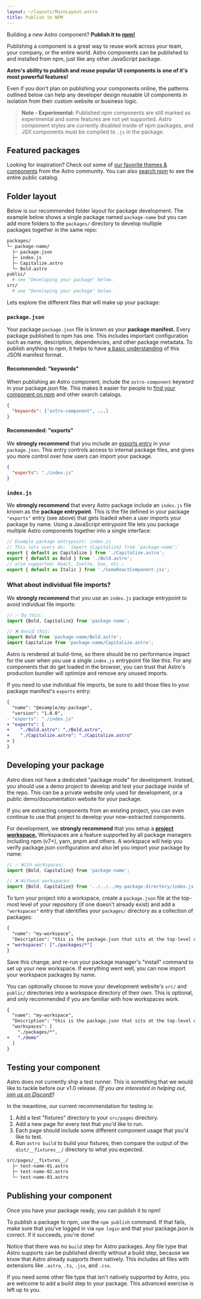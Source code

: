 ```yaml
---
layout: ~/layouts/MainLayout.astro
title: Publish to NPM
---
```


Building a new Astro component? **Publish it to [npm!][NPM]**

Publishing a component is a great way to reuse work across your team, your company, or the entire world. Astro components can be published to and installed from npm, just like any other JavaScript package.

**Astro's ability to publish and reuse popular UI components is one of it's most powerful features!**

Even if you don't plan on publishing your components online, the patterns outlined below can help any developer design reusable UI components in isolation from their custom website or business logic.

> **Note - Experimental:** Published npm components are still marked as experimental and some features are not yet supported. Astro component styles are currently disabled inside of npm packages, and JSX components must be compiled to `.js` in the package.

## Featured packages 
Looking for inspiration? Check out some of [our favorite themes & components][Themes] from the Astro community. You can also [search npm][Published-Astro-Components] to see the entire public catalog.

## Folder layout

Below is our recommended folder layout for package development. The example below shows a single package named `package-name` but you can add more folders to the `packages/` directory to develop multiple packages together in the same repo:

```bash
packages/
└─ package-name/
  ├─ package.json
  ├─ index.js
  ├─ Capitalize.astro
  └─ Bold.astro
public/
  # see "Developing your package" below.
src/
  # see "Developing your package" below.
```

Lets explore the different files that will make up your package:

### `package.json`

Your package `package.json` file is known as your **package manifest.** Every package published to npm has one. This includes important configuration such as name, description, dependencies, and other package metadata. To publish anything to npm, it helps to have [a basic understanding][Creating-A-Package.json] of this JSON manifest format.

#### Recommended: "keywords"

When publishing an Astro component, include the `astro-component` keyword in your package.json file. This makes it easier for people to [find your component on npm][Published-Astro-Components] and other search catalogs.

```json
{
  "keywords": ["astro-component", ...]
}
```

#### Recommended: "exports"

We **strongly recommend** that you include an [exports entry][Node-Packages-API] in your `package.json`. This entry controls access to internal package files, and gives you more control over how users can import your package.

```json
{
  "exports": "./index.js"
}
```

### `index.js`

We **strongly recommend** that every Astro package include an `index.js` file known as the **package entrypoint**. This is the file defined in your package `"exports"` entry (see above) that gets loaded when a user imports your package by name. Using a JavaScript entrypoint file lets you package multiple Astro components together into a single interface:

```js
// Example package entrypoint: index.js
// This lets users do: `import {Capitalize} from 'package-name';`
export { default as Capitalize } from './Capitalize.astro';
export { default as Bold } from './Bold.astro';
// also supported: React, Svelte, Vue, etc.:
export { default as Italic } from './SomeReactComponent.jsx';
```

### What about individual file imports?

We **strongly recommend** that you use an `index.js` package entrypoint to avoid individual file imports:

```js
// ✅ Do this:
import {Bold, Capitalize} from 'package-name';

// ❌ Avoid this:
import Bold from 'package-name/Bold.astro';
import Capitalize from 'package-name/Capitalize.astro';
```

Astro is rendered at build-time, so there should be no performance impact for the user when you use a single `index.js` entrypoint file like this. For any components that do get loaded in the browser, you can trust that Astro's production bundler will optimize and remove any unused imports.

If you need to use individual file imports, be sure to add those files to your package manifest's `exports` entry:

```diff
{
  "name": "@example/my-package",
  "version": "1.0.0",
- "exports": "./index.js"
+ "exports": {
+    "./Bold.astro": "./Bold.astro",
+    "./Capitalize.astro": "./Capitalize.astro"
+ }
}
```

## Developing your package

Astro does not have a dedicated "package mode" for development. Instead, you should use a demo project to develop and test your package inside of the repo. This can be a private website only used for development, or a public demo/documentation website for your package.

If you are extracting components from an existing project, you can even continue to use that project to develop your now-extracted components.

For development, we **strongly recommend** that you setup a [**project workspace.**][Node-Packages-Workspace] Workspaces are a feature supported by all package managers including npm (v7+), yarn, pnpm and others. A workspace will help you verify package.json configuration and also let you import your package by name:

```js
// ✅ With workspaces:
import {Bold, Capitalize} from 'package-name';

// ❌ Without workspaces:
import {Bold, Capitalize} from '../../../my-package-directory/index.js';
```

To turn your project into a workspace, create a `package.json` file at the top-most level of your repository (if one doesn't already exist) and add  a `"workspaces"` entry that identifies your `packages/` directory as a collection of packages:

```diff
{
  "name": "my-workspace",
  "Description": "this is the package.json that sits at the top-level of your repo.",
+ "workspaces": ["./packages/*"]
}
```

Save this change, and re-run your package manager's "install" command to set up your new workspace. If everything went well, you can now import your workspace packages by name.

You can optionally choose to move your development website's `src/` and `public/` directories into a workspace directory of their own. This is optional, and only recommended if you are familiar with how workspaces work.

```diff
{
  "name": "my-workspace",
  "Description": "this is the package.json that sits at the top-level of your repo.",
  "workspaces": [
    "./packages/*",
+   "./demo"
  ]
}
```

## Testing your component

Astro does not currently ship a test runner. This is something that we would like to tackle before our v1.0 release. *(If you are interested in helping out, [join us on Discord!][Astro-Discord])*

In the meantime, our current recommendation for testing is:

1. Add a test "fixtures" directory to your `src/pages` directory.
2. Add a new page for every test that you'd like to run.
3. Each page should include some different component usage that you'd like to test.
4. Run `astro build` to build your fixtures, then compare the output of the `dist/__fixtures__/` directory to what you expected.

```bash
src/pages/__fixtures__/
  ├─ test-name-01.astro
  ├─ test-name-02.astro
  └─ test-name-03.astro
```

## Publishing your component

Once you have your package ready, you can publish it to npm!

To publish a package to npm, use the `npm publish` command. If that fails, make sure that you've logged in via `npm login` and that your package.json is correct. If it succeeds, you're done!

Notice that there was no `build` step for Astro packages. Any file type that Astro supports can be published directly without a build step, because we know that Astro already supports them natively. This includes all files with extensions like `.astro`, `.ts`, `.jsx`, and `.css`.

If you need some other file type that isn't natively supported by Astro, you are welcome to add a build step to your package. This advanced exercise is left up to you.

[Themes]: /themes
[NPM]: https://npmjs.com/
[Accessible-Astro-Components]: https://www.npmjs.com/package/accessible-astro-components
[Astro-Static-Tweet]: https://www.npmjs.com/package/@rebelchris/astro-static-tweet 
[Astro-SEO]: https://github.com/jonasmerlin/astro-seo
[Published-Astro-Components]: https://www.npmjs.com/search?q=keywords%3Aastro-component
[Creating-A-Package.json]: https://docs.npmjs.com/creating-a-package-json-file
[Node-Packages-API]: https://nodejs.org/api/packages.html
[Node-Packages-Workspace]: https://docs.npmjs.com/cli/v7/configuring-npm/package-json#workspaces
[Astro-Discord]: https://astro.build/chat
